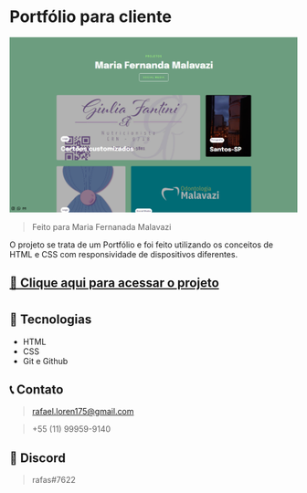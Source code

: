 # Portfólio para cliente
 
![preview](./github/preview.png)

> Feito para Maria Fernanada Malavazi

O projeto se trata de um Portfólio e foi feito utilizando os conceitos de HTML e CSS com responsividade de dispositivos diferentes.

## [🔗 Clique aqui para acessar o projeto](https://loren175.github.io/Portfolio-Mafe)
#

## 🚀 Tecnologias

- HTML
- CSS
- Git e Github

## 📞 Contato

>rafael.loren175@gmail.com

>+55 (11) 99959-9140


## 👾 Discord

>rafas#7622
